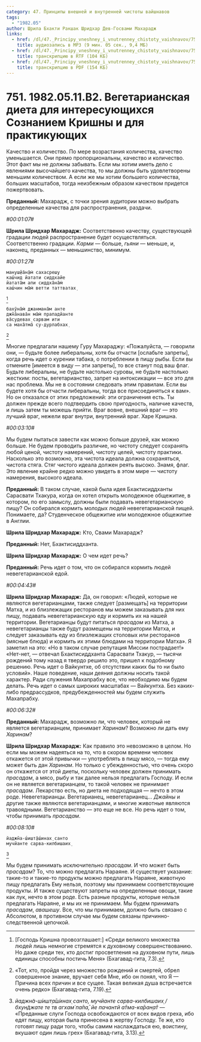 ```yaml
---
category: 47. Принципы внешней и внутренней чистоты вайшнавов
tags:
  - "1982.05"
author: Шрила Бхакти Ракшак Шридхар Дев-Госвами Махарадж
links:
  - href: /dl/47._Principy_vneshney_i_vnutrenney_chistoty_vaishnavov/751_1982.05.11.B2_SridharMj_Vegetarianskaja_dieta_dlja_interesujushhihsja_Soznaniem_Krishny_i_dlja_praktikujushhih.mp3
    title: аудиозапись в MP3 (9 мин. 05 сек., 9,4 МБ)
  - href: /dl/47._Principy_vneshney_i_vnutrenney_chistoty_vaishnavov/751_1982.05.11.B2_SridharMj_Vegetarianskaja_dieta_dlja_interesujushhihsja_Soznaniem_Krishny_i_dlja_praktikujushhih.rtf
    title: транскрипцию в RTF (104 КБ)
  - href: /dl/47._Principy_vneshney_i_vnutrenney_chistoty_vaishnavov/751_1982.05.11.B2_SridharMj_Vegetarianskaja_dieta_dlja_interesujushhihsja_Soznaniem_Krishny_i_dlja_praktikujushhih.pdf
    title: транскрипцию в PDF (154 КБ)
---
```


# 751. 1982.05.11.B2. Вегетарианская диета для интересующихся Сознанием Кришны и для практикующих

Качество и количество. По мере возрастания количества, качество уменьшается. Они прямо пропорциональны, качество и количество. Этот факт мы не должны забывать. Если мы хотим иметь дело с явлениями высочайшего качества, то мы должны быть удовлетворены меньшим количеством. А если же мы хотим большего количества, больших масштабов, тогда неизбежным образом качеством придется пожертвовать.

**Преданный:** Махарадж, с точки зрения аудитории можно выбрать определенные качества для распространения, раздачи.

*#00:01:07#*

**Шрила Шридхар Махарадж:** Соответственно качеству, существующей градации людей распространение будет осуществляться. Соответственно градации. *Карми* — больше, *гьяни* — меньше, и, наконец, преданных — меньшинство, минимум.

*#00:01:27#*

    мануш̣йа̄н̣а̄м̇ сахасреш̣у
    каш́чид йатати сиддхайе
    йатата̄м апи сиддха̄на̄м̇
    каш́чин ма̄м̇ ветти таттватах̣
[^_ftn1]

    бахӯна̄м̇ джанмана̄м анте
    джн̃а̄нава̄н ма̄м̇ прападйанте
    ва̄судевах̣ сарвам ити
    са маха̄тма̄ су-дурлабхах̣
[^_ftn2]

Многие предлагали нашему Гуру Махараджу: «Пожалуйста, — говорили они, — будьте более либеральны, хотя бы отчасти [ослабьте запреты], когда речь идет о курении табака, о потреблении в пищу рыбы. Если вы отмените [имеется в виду — эти запреты], то все станут под ваш флаг. Будьте либеральны, не будьте настолько суровы, не будьте настолько жестким: посты, вегетарианство, запрет на интоксикации — все это для нас проблема. Мы не в состоянии следовать этим правилам. Если вы будете хотя бы отчасти либеральны, тогда все присоединяться к вам». Но он отказался от этих предложений: эти ограничения есть. Ты должен прежде всего подтвердить свою пригодность, наличие качеств, и лишь затем ты можешь прийти. Враг вовне, внешний враг — это лучший враг, нежели враг внутри, внутренний враг. Харе Кришна.

*#00:03:10#*

Мы будем пытаться завести как можно больше друзей, как можно больше. Не будем проводить различие, но чистоту следует сохранять любой ценой, чистоту намерений, чистоту целей, чистоту практики. Насколько это возможно, эта чистота идеала должна сохраняться, чистота стяга. Стяг чистого идеала должен реять высоко. Знамя, флаг. Это явление крайне редко можно увидеть в этом мире — чистоту намерения, высокого идеала.

**Преданный:** В таком случае, какой была идея Бхактисиддханты Сарасвати Тхакура, когда он хотел открыть молодежное общежитие, в котором, по его замыслу, должны были подавать невегетарианскую пищу? Он собирался кормить молодых людей невегетарианской пищей. Понимаете, да? Студенческое общежитие или молодежное общежитие в Англии.

**Шрила Шридхар Махарадж:** Кто, Свами Махарадж?

**Преданный:** Нет, Бхактисиддханта.

**Шрила Шридхар Махарадж:** О чем идет речь?

**Преданный:** Речь идет о том, что он собирался кормить людей невегетарианской едой.

*#00:04:43#*

**Шрила Шридхар Махарадж:** Да, он говорил: «Людей, которые не являются вегетарианцами, также следует [размещать] на территории Матха, и из близлежащих ресторанов мы можем заказывать для них пищу, подавать невегетарианскую еду и кормить их на нашей территории. Вегетарианцы будут питаться *прасадом* из Матха, а невегетарианцы также будут размещены на территории Матха, и следует заказывать еду из близлежащих столовых или ресторанов (мясные блюда) и кормить их этими блюдами на территории Матха». Я заметил на это: «Но в таком случае репутация Миссии пострадает!» «Нет-нет, — отвечал Бхактисиддханта Сарасвати Тхакур, — тысячи рождений тому назад я твердо решило это, пришел к подобному решению. Речь идет о Вайкунтхе, об отсутствии каких бы то ни было условий». Наше поведение, наши деяния должны носить такой характер. Ради служения Махапрабху все, что необходимо мы будем делать. Речь идет о самых широких масштабах — Вайкунтха. Без каких-либо предрассудков, предубежденностей мы будем служить Махапрабху.

*#00:06:32#*

**Преданный:** Махарадж, возможно ли, что человек, который не является вегетарианцем, принимает *Харинам*? Возможно ли дать ему *Харинам*?

**Шрила Шридхар Махарадж:** Как правило это невозможно в целом. Но если мы можем надеяться на то, что в скором времени человек откажется от этой привычки — употреблять в пищу мясо, — тогда ему может быть дан *Харинам*. Но только с убежденностью, что очень скоро он откажется от этой диеты, поскольку человек должен принимать *прасадам*, а мясо, рыбу и так далее нельзя предлагать Господу. И если он не является вегетарианцем, то такой человек не принимает *прасадам*. Лекарство есть, но диета не подходящая — нечто в этом роде. Невегетарианцы. Вегетарианец, невегетарианец… *Джайны* и другие также являются вегетарианцами, и многие животные являются травоядными. Вегетарианство — это еще не все. Но речь идет о том, чтобы принимать *прасадам*.

*#00:08:10#*

    йаджн̃а-ш́ишт̣а̄ш́инах̣ санто
    мучйанте сарва-килбишаих̣
[^_ftn3]

Мы будем принимать исключительно *прасадам*. И что может быть *прасадам*? То, что можно предлагать Нараяне. И существует указание: такие-то и такие-то продукты можно предлагать Нараяне, животную пищу предлагать Ему нельзя, поэтому мы принимаем соответствующие продукты. И также существуют запреты на определенные овощи, такие как лук, нечто в этом роде. Есть разные продукты, которые нельзя предлагать Нараяне, и мы их не принимаем. Мы будем принимать *прасадам*, *авашешу*. Все, что мы принимаем, должно быть связано с Абсолютом, в противном случае мы будем связаны причинно-следственной цепочкой.



[^_ftn1]: [Господь Кришна провозглашает:] «Среди великого множества людей лишь немногие стремятся к духовному совершенствованию. Но даже среди тех, кто достиг просветления на духовном пути, лишь единицы способны постичь Меня» (Бхагавад-гита, 7.3).

[^_ftn2]: «Тот, кто, пройдя через множество рождений и смертей, обрел совершенное знание, вручает себя Мне, ибо он понял, что Я — Причина всех причин и все сущее. Такая великая душа встречается очень редко» (Бхагавад-гита, 7.19).

[^_ftn3]: *йаджн̃а-ш́ишт̣а̄ш́инах̣ санто, мучйанте сарва-килбишаих̣ / бхун̃джате те тв агхам̇ па̄па̄, йе пачантй а̄тма-ка̄ран̣а̄т* — «Преданные слуги Господа освобождаются от всех видов греха, ибо едят пищу, которая была принесена в жертву Господу. Те же, кто готовят пищу ради того, чтобы самим наслаждаться ею, воистину, вкушают один лишь грех» (Бхагавад-гита, 3.13).

